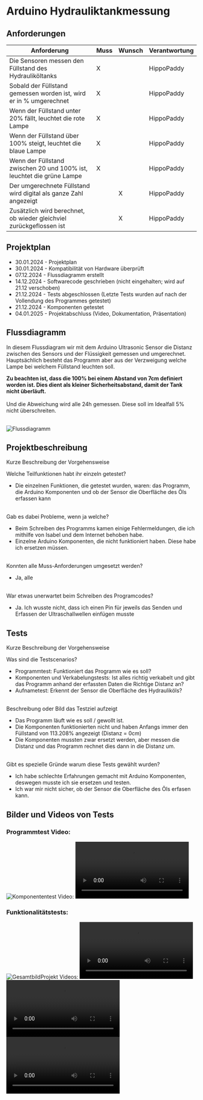 # Arduino Hydrauliktankmessung


## Anforderungen
| Anforderung                                                           | Muss | Wunsch | Verantwortung |
|-----------------------------------------------------------------------| ---- | ------ |---------------|
| Die Sensoren messen den Füllstand des Hydrauliköltanks                | X    |        | HippoPaddy    |
| Sobald der Füllstand gemessen worden ist, wird er in % umgerechnet    | X    |        | HippoPaddy    |
| Wenn der Füllstand unter 20% fällt, leuchtet die rote Lampe           | X    |        | HippoPaddy    |
| Wenn der Füllstand über 100% steigt, leuchtet die blaue Lampe         | X    |        | HippoPaddy    |
| Wenn der Füllstand zwischen 20 und 100% ist, leuchtet die grüne Lampe | X    |        | HippoPaddy    |
| Der umgerechnete Füllstand wird digital als ganze Zahl angezeigt      |      | X      | HippoPaddy    |
| Zusätzlich wird berechnet, ob wieder gleichviel zurückgeflossen ist   |      | X      | HippoPaddy    |


## Projektplan
- 30.01.2024 - Projektplan
- 30.01.2024 - Kompatibilität von Hardware überprüft
- 07.12.2024 - Flussdiagramm erstellt
- 14.12.2024 - Softwarecode geschrieben (nicht eingehalten; wird auf 21.12 verschoben)
- 21.12.2024 - Tests abgeschlossen (Letzte Tests wurden auf nach der Vollendung des Programmes getestet)
- 21.12.2024 - Komponenten getestet
- 04.01.2025 - Projektabschluss (Video, Dokumentation, Präsentation)

## Flussdiagramm

In diesem Flussdiagram wir mit dem Arduino Ultrasonic Sensor die Distanz zwischen des Sensors und der Flüssigkeit gemessen und umgerechnet.
Hauptsächlich besteht das Programm aber aus der Verzweigung welche Lampe bei welchem Füllstand leuchten soll.

<b>
Zu beachten ist, dass die 100% bei einem Abstand von 7cm definiert worden ist.
Dies dient als kleiner Sicherheitsabstand, damit der Tank nicht überläuft.
</b>
<br/><br/>
Und die Abweichung wird alle 24h gemessen. Diese soll im Idealfall 5% nicht überschreiten.
<br/><br/>

![Flussdiagramm](./Flussdiagramm.png)


## Projektbeschreibung
Kurze Beschreibung der Vorgehensweise

Welche Teilfunktionen habt ihr einzeln getestet?
- Die einzelnen Funktionen, die getestet wurden, waren: das Programm, die Arduino Komponenten und ob der Sensor die Oberfläche des Öls erfassen kann
<br/><br/>

Gab es dabei Probleme, wenn ja welche?
- Beim Schreiben des Programms kamen einige Fehlermeldungen, die ich mithilfe von Isabel und dem Internet behoben habe.
- Einzelne Arduino Komponenten, die nicht funktioniert haben. Diese habe ich ersetzen müssen.
<br/><br/>

Konnten alle Muss-Anforderungen umgesetzt werden?
- Ja, alle
<br/><br/>

War etwas unerwartet beim Schreiben des Programcodes?
- Ja. Ich wusste nicht, dass ich einen Pin für jeweils das Senden und Erfassen der Ultraschallwellen einfügen musste

## Tests
Kurze Beschreibung der Vorgehensweise

Was sind die Testscenarios?
- Programmtest: Funktioniert das Programm wie es soll?
- Komponenten und Verkabelungstests: Ist alles richtig verkabelt und gibt das Programm anhand der erfassten Daten die Richtige Distanz an?
- Aufnametest: Erkennt der Sensor die Oberfläche des Hydrauliköls?
<br/><br/>

Beschreibung oder Bild das Testziel aufzeigt
- Das Programm läuft wie es soll / gewollt ist.
- Die Komponenten funktionierten nicht und haben Anfangs immer den Füllstand von 113.208% angezeigt (Distanz = 0cm)
- Die Komponenten mussten zwar ersetzt werden, aber messen die Distanz und das Programm rechnet dies dann in die Distanz um.
<br/><br/>

Gibt es spezielle Gründe warum diese Tests gewählt wurden?
- Ich habe schlechte Erfahrungen gemacht mit Arduino Komponenten, deswegen musste ich sie ersetzen und testen.
- Ich war mir nicht sicher, ob der Sensor die Oberfläche des Öls erfasen kann.


## Bilder und Videos von Tests

### Programmtest Video:
![Komponententest](./Komponententest.jpg)
Video:
![Programmtest](./Programmtest.mp4)

### Funktionalitätstests: 
![GesamtbildProjekt](./GesamtbildProjekt.jpg)
Videos:
![FunktionArduino](./FunktionArduino.mp4)
![Messergebnisse](./Messergebnisse.mp4)
![Messung](./Messung.mp4)
